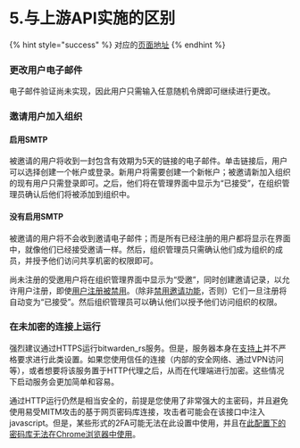# 5.与上游API实施的区别

{% hint style="success" %}
对应的[页面地址](https://github.com/dani-garcia/bitwarden_rs/wiki/Differences-from-the-upstream-API-implementation)
{% endhint %}

### 更改用户电子邮件

电子邮件验证尚未实现，因此用户只需输入任意随机令牌即可继续进行更改。

### 邀请用户加入组织

#### 启用S​​MTP

被邀请的用户将收到一封包含有效期为5天的链接的电子邮件。单击链接后，用户可以选择创建一个帐户或登录。新​​用户将需要创建一个新帐户；被邀请新加入组织的现有用户只需登录即可。之后，他们将在管理界面中显示为“已接受”，在组织管理员确认后他们将被添加到组织中。

#### 没有启用SMTP

被邀请的用户将不会收到邀请电子邮件；而是所有已经注册的用户都将显示在界面中，就像他们已经接受邀请一样。然后，组织管理员只需确认他们成为组织的成员，并授予他们访问共享机密的权限即可。

尚未注册的受邀用户将在组织管理界面中显示为“受邀”，同时创建邀请记录，以允许用户注册，即使[用户注册被禁用](../configuration/disable-registration-of-new-users.md)。（除非[禁用邀请功能](../configuration/disable-invitations.md)，否则）它们一旦注册将自动变为“已接受”。然后组织管理员可以确认他们以授予他们访问组织的权限。

### 在未加密的连接上运行

强烈建议通过HTTPS运行bitwarden\_rs服务。但是，服务器本身在[支持上](../configuration/enabling-https.md)并不严格要求进行此类设置。如果您使用信任的连接（内部的安全网络、通过VPN访问等），或者想要将该服务置于HTTP代理之后，从而在代理端进行加密。这些情况下启动服务会更加简单和容易。

通过HTTP运行仍然是相当安全的，前提是您使用了非常强大的主密码，并且避免使用易受MITM攻击的基于网页密码库连接，攻击者可能会在该接口中注入javascript。但是，某些形式的2FA可能无法在此设置中使用，并且在[此配置下的密码库无法在Chrome浏览器中使用](https://github.com/bitwarden/web/issues/254)。

